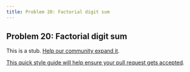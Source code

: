 ```yaml
---
title: Problem 20: Factorial digit sum
---
```

## Problem 20: Factorial digit sum

This is a stub. <a href='https://github.com/freecodecamp/guides/tree/master/src/pages/certifications/coding-interview-prep/project-euler/problem-20-factorial-digit-sum/index.md' target='_blank' rel='nofollow'>Help our community expand it</a>.

<a href='https://github.com/freecodecamp/guides/blob/master/README.md' target='_blank' rel='nofollow'>This quick style guide will help ensure your pull request gets accepted</a>.

<!-- The article goes here, in GitHub-flavored Markdown. Feel free to add YouTube videos, images, and CodePen/JSBin embeds  -->
